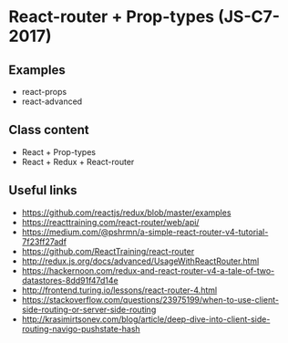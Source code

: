 # React-router + Prop-types (JS-C7-2017)

## Examples

- react-props
- react-advanced


## Class content

- React + Prop-types
- React + Redux + React-router


## Useful links

- https://github.com/reactjs/redux/blob/master/examples
- https://reacttraining.com/react-router/web/api/
- https://medium.com/@pshrmn/a-simple-react-router-v4-tutorial-7f23ff27adf
- https://github.com/ReactTraining/react-router
- http://redux.js.org/docs/advanced/UsageWithReactRouter.html
- https://hackernoon.com/redux-and-react-router-v4-a-tale-of-two-datastores-8dd91f47d14e
- http://frontend.turing.io/lessons/react-router-4.html
- https://stackoverflow.com/questions/23975199/when-to-use-client-side-routing-or-server-side-routing
- http://krasimirtsonev.com/blog/article/deep-dive-into-client-side-routing-navigo-pushstate-hash
